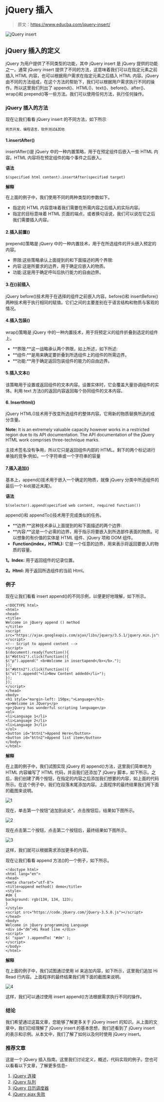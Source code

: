 # jQuery 插入

> 原文：<https://www.educba.com/jquery-insert/>

![jQuery insert](img/564ba717b750cd2b6f5fcc1af41eb81e.png)



## jQuery 插入的定义

jQuery 为用户提供了不同类型的功能，其中 jQuery insert 是 jQuery 提供的功能之一。通常 jQuery insert 提供了不同的方法，这意味着我们可以在指定元素之前插入 HTML 内容，也可以根据用户需求在指定元素之后插入 HTML 内容。jQuery 由不同的方法组成，在这个方法的帮助下，我们可以根据用户需求执行不同的操作。所以这里我们列出了 append()、HTML()、text()、before()、after()、wrap()和 prepend()等一些方法。我们可以使用任何方法，执行任何操作。

### jQuery 插入的方法

现在让我们看看 jQuery insert 的不同方法，如下所示

<small>网页开发、编程语言、软件测试&其他</small>

#### 1.insertAfter()

insertAfter()是 jQuery 中的一种内置策略，用于在预定组件后嵌入一些 HTML 内容。HTML 内容将在预定组件的每个事件之后嵌入。

**语法**

```
$(specified html content).insertAfter(specified target)
```

**解释**

在上面的例子中，我们使用不同的两种类型的参数如下。

*   指定的 HTML 内容意味着我们需要在所需内容之后插入的实际内容。
*   指定的目标意味着 HTML 页面的端点，或者换句话说，我们可以说在它之后我们需要插入内容。

#### 2.插入前置()

prepend()策略是 jQuery 中的一种内置技术，用于在所选组件的开头嵌入预定的内容。

*   界限:这些策略承认上面提到的和下面描述的两个界限:
*   内容:这是所要求的边界，用于确定应嵌入的物质。
*   功能:这是用于确定呼叫后执行能力的自由边界。

#### 3.在()前插入

jQuery before()技术用于在选择的组件之前嵌入内容。before()和 insertBefore()两种技术用于执行相同的赋值。它们之间的主要差别在于语言结构和物质与客观的情况。

#### 4.插入包装()

wrap()策略是 jQuery 中的一种内置技术，用于将预定义的组件折叠到选定的组件上。

*   **界限:**这一战略承认两个界限，如上所述，如下所述:
*   **组件:**是用来确定要折叠到所选组件上的组件的所需边界。
*   **功能:**用于确定返回包装组件的能力的自由边界。

#### 5.插入文本()

该策略用于设置或返回组件的文本内容。设置实体时，它会覆盖大量协调组件的实体。利用 text 方法()的返回内容返回每个协同组件的文本内容。

#### 6\. Inserthtml()

jQuery HTML()技术用于改变所选组件的整体内容。它用新的物质替换所选的成分含量。

**Note:** It is an extremely valuable capacity however works in a restricted region due to its API documentation. The API documentation of the jQuery HTML work comprises three-technique marks.

主技术签名没有争用，所以它只是返回组件内部的 HTML。剩下的两个标记进行单独的竞争:例如，一个字符串或一个字符串的容量

#### 7.插入追加()

基本上，append()技术用于嵌入一个确定的物质，就像 jQuery 分类中所选组件的最后一个 kid(接近末尾)。

**语法**

```
$(selector).append(specified web content, required function())
```

append()和 appendTo()技术用于完成类似的任务。

*   **边界:**这种技术承认上面提到的和下面描述的两个边界:
*   **内容:**这是一个必需的边界，用于指示将要嵌入到所选部件表面的物质。可以想象的有价值的实体是 HTML 组件、jQuery 项和 DOM 组件。
*   **Function(index，HTML):** 它是一个任意的边界，用来表示将返回要嵌入的物质的容量。

**1。Index:** 用于返回组件的记录位置。

**2。Html:** 用于返回所选组件的当前 Html。

### 例子

现在让我们看看 insert append()的不同示例，以便更好地理解，如下所示。

```
<!DOCTYPE html>
<html>
<head>
<title>
Welcome in jQuery append () method
</title>
<script src="https://ajax.googleapis.com/ajax/libs/jquery/3.5.1/jquery.min.js"></script>
<!-- Script to append content -->
<script>
$(document).ready(function(){
$("#bttn1").click(function(){
$("p").append(" <b>Welcome in insertapend</b></b>.");
});
$("#bttn2").click(function(){
$("ol").append("<li>New Content addedd</li>");
});
});
</script>
</head>
<body>
<h1 style="margin-left: 150px;">Language</h1>
<p>Welcome in JQuery</p>
<p>jQuery has wonderful scripting language</p>
<ol>
<li>Language 1</li>
<li>Language 2</li>
<li>Language 3</li>
</ol>
<button id="bttn1">Append Here</button>
<button id="bttn2">Append list item</button>
</body>
</html>
```

**解释**

在上面的例子中，我们试图实现 jQuery 的 append()方法，这里我们简单地为 HTML 内容编写了 HTML 代码，并且我们还添加了 jQuery 脚本，如下所示。之后，我们创建了两个按钮，在指定的内容之后添加我们想要的内容，如上面的代码所示。在这个例子中，我们在段落末尾添加内容。上面程序的最终结果我们用下面的截图来说明。

![1](img/a76ce185307f4145d0df8ac9aef4edae.png)



现在，单击第一个按钮“追加到此处”。点击按钮后，结果如下图所示。

![2](img/2ed916054925c2704cc963b6664a681b.png)



现在点击第二个按钮，点击第二个按钮后，最终结果如下图所示。

![3](img/95b52ea694e60528291a73109102d064.png)



这样，我们就可以根据需求添加更多的内容。

现在让我们看看 append 方法()的一个例子，如下所示。

```
<!doctype html>
<html lang="en">
<head>
<meta charset="utf-8">
<title>append method() demo</title>
<style>
#dm {
background: rgb(134, 134, 123);
}
</style>
<script src="https://code.jQuery.com/jQuery-3.5.0.js"></script>
</head>
<body>
Welcome in jQuery programming Language 
<div id="dm">Hi Read line </div>
<script>
$( "span" ).appendTo( "#dm" );
</script>
</body>
</html>
```

**解释**

在上面的例子中，我们试图通过使用 id 来追加内容，如下所示，这里我们追加 Hi Read 行内容。上面程序的最终结果我们用下面的截图来说明。

![4](img/8d7234f8e157cc16ffa047644a94977b.png)



这样，我们可以通过使用 insert append()方法根据需求执行不同的操作。

### 结论

我们希望通过这篇文章，您能够了解更多关于 jQuery insert 的知识。从上面的文章中，我们已经理解了 jQuery insert 的基本思想，我们还看到了 jQuery insert 的表示和示例。从本文中，我们了解了如何以及何时使用 jQuery insert。

### 推荐文章

这是一个 jQuery 插入指南。这里我们讨论定义，概述，代码实现的例子。您也可以看看以下文章，了解更多信息–

1.  [jQuery 连接](https://www.educba.com/jquery-join/)
2.  [jQuery 队列](https://www.educba.com/jquery-queue/)
3.  [jQuery 日历调度器](https://www.educba.com/jquery-calendar-scheduler/)
4.  [jQuery ajax 失败](https://www.educba.com/jquery-ajax-fail/)





